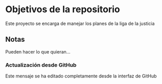 # Objetivos de la repositorio

Este proyecto se encarga de manejar los planes de la liga de la justicia


## Notas
Pueden hacer lo que quieran...

### Actualización desde GitHub
Este mensaje se ha editado completamente desde la interfaz de GitHub
